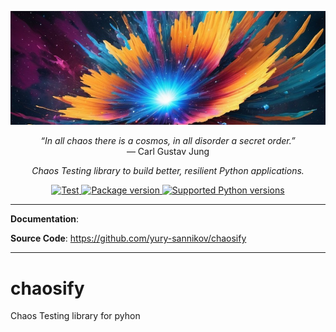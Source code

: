 <p align="center">
  <a href=""><img src="https://github.com/yury-sannikov/chaosify/blob/main/resources/chaos-lib.png?raw=true" alt="Chaosify"></a>
</p>

<p align="center">
    <em>“In all chaos there is a cosmos, in all disorder a secret order.”</em><br/>
    ― Carl Gustav Jung
</p>


<p align="center">
    <em>Chaos Testing library to build better, resilient Python applications.</em>
</p>



<p align="center">
<a href="https://github.com/yury-sannikov/chaosify/actions/workflows/run_coverage.yml" target="_blank">
    <img src="https://github.com/yury-sannikov/chaosify/actions/workflows/run_coverage.yml/badge.svg" alt="Test">
</a>
<a href="https://pypi.org/project/chaosify" target="_blank">
    <img src="https://img.shields.io/pypi/v/chaosify?color=%2334D058&label=pypi%20package" alt="Package version">
</a>
<a href="https://pypi.org/project/chaosify" target="_blank">
    <img src="https://img.shields.io/pypi/pyversions/chaosify.svg?color=%2334D058" alt="Supported Python versions">
</a>
</p>

---

**Documentation**: <a href="" target="_blank"></a>

**Source Code**: <a href="https://github.com/yury-sannikov/chaosify" target="_blank">https://github.com/yury-sannikov/chaosify</a>

---

# chaosify
Chaos Testing library for pyhon
